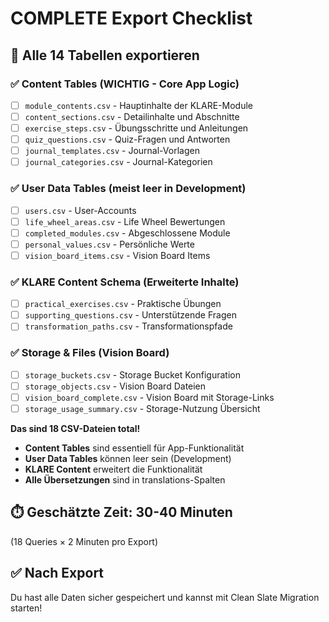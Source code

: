 # COMPLETE Export Checklist

## 🎯 Alle 14 Tabellen exportieren

### ✅ Content Tables (WICHTIG - Core App Logic)

- [ ] `module_contents.csv` - Hauptinhalte der KLARE-Module
- [ ] `content_sections.csv` - Detailinhalte und Abschnitte
- [ ] `exercise_steps.csv` - Übungsschritte und Anleitungen
- [ ] `quiz_questions.csv` - Quiz-Fragen und Antworten
- [ ] `journal_templates.csv` - Journal-Vorlagen
- [ ] `journal_categories.csv` - Journal-Kategorien

### ✅ User Data Tables (meist leer in Development)

- [ ] `users.csv` - User-Accounts
- [ ] `life_wheel_areas.csv` - Life Wheel Bewertungen
- [ ] `completed_modules.csv` - Abgeschlossene Module
- [ ] `personal_values.csv` - Persönliche Werte
- [ ] `vision_board_items.csv` - Vision Board Items

### ✅ KLARE Content Schema (Erweiterte Inhalte)

- [ ] `practical_exercises.csv` - Praktische Übungen
- [ ] `supporting_questions.csv` - Unterstützende Fragen
- [ ] `transformation_paths.csv` - Transformationspfade

### ✅ Storage & Files (Vision Board)

- [ ] `storage_buckets.csv` - Storage Bucket Konfiguration
- [ ] `storage_objects.csv` - Vision Board Dateien
- [ ] `vision_board_complete.csv` - Vision Board mit Storage-Links
- [ ] `storage_usage_summary.csv` - Storage-Nutzung Übersicht

**Das sind 18 CSV-Dateien total!**

- **Content Tables** sind essentiell für App-Funktionalität
- **User Data Tables** können leer sein (Development)
- **KLARE Content** erweitert die Funktionalität
- **Alle Übersetzungen** sind in translations-Spalten

## ⏱️ Geschätzte Zeit: 30-40 Minuten

(18 Queries × 2 Minuten pro Export)

## ✅ Nach Export

Du hast alle Daten sicher gespeichert und kannst mit Clean Slate Migration starten!
